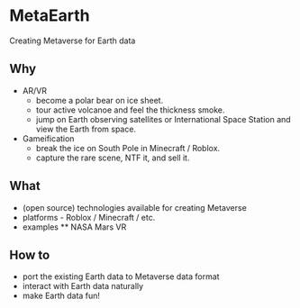# MetaEarth

Creating Metaverse for Earth data

## Why
* AR/VR 
  * become a polar bear on ice sheet.
  * tour active volcanoe and feel the thickness smoke.
  * jump on Earth observing satellites or International Space Station and view the Earth from space.
* Gameification
  * break the ice on South Pole in Minecraft / Roblox.
  * capture the rare scene, NTF it, and sell it.

## What
* (open source) technologies available for creating Metaverse
* platforms - Roblox / Minecraft / etc.
* examples
** NASA Mars VR

## How to
* port the existing Earth data to Metaverse data format
* interact with Earth data naturally
* make Earth data fun!
